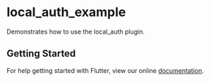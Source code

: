 # local_auth_example

Demonstrates how to use the local_auth plugin.

## Getting Started

For help getting started with Flutter, view our online
[documentation](http://flutter.io/).
